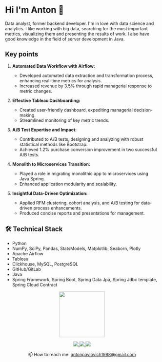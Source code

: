 # Hi I'm Anton 👋

Data analyst, former backend developer. I'm in love with data science and analytics. I like working with big data, searching for the most important metrics, visualizing them and presenting the results of work. I also have good knowledge in the field of server development in Java.

## Key points

1. **Automated Data Workflow with Airflow:**
   - Developed automated data extraction and transformation process, enhancing real-time metrics for analysis.
   - Increased revenue by 3.5% through rapid managerial response to metric changes.

2. **Effective Tableau Dashboarding:**
   - Created user-friendly dashboard, expediting managerial decision-making.
   - Streamlined monitoring of key metric trends.

3. **A/B Test Expertise and Impact:**
   - Contributed to A/B tests, designing and analyzing with robust statistical methods like Bootstrap.
   - Achieved 1.2% purchase conversion improvement in two successful A/B tests.

4. **Monolith to Microservices Transition:**
   - Played a role in migrating monolithic app to microservices using Java Spring.
   - Enhanced application modularity and scalability.

5. **Insightful Data-Driven Optimization:**
   - Applied RFM clustering, cohort analysis, and A/B testing for data-driven process enhancements.
   - Produced concise reports and presentations for management.


  
## 🛠 Technical Stack
*   Python
*   NumPy, SciPy, Pandas, StatsModels, Matplotlib, Seaborn, Plotly 
*   Apache Airflow
*   Tableau
*   Clickhouse, MySQL, PostgreSQL
*   GitHub/GitLab
*   Java
*   Spring Framework, Spring Boot, Spring Data Jpa, Spring Jdbc template, Spring Cloud Contract

  
<p align='center'>
   <!--<a href="https://github-readme-stats.vercel.app/api?username=AntonStart&show_icons=true&count_private=true"><img
           height=150
           src="https://github-readme-stats.vercel.app/api?username=AntonStart&show_icons=true&count_private=true"/></a>
           -->
   <a href="https://github.com/AntonStart/github-readme-stats"><img height=150
                                                                  src="https://github-readme-stats.vercel.app/api/top-langs/?username=AntonStart&layout=compact"/></a>
</p>

<p align='center'>
   <a href="https://www.linkedin.com/in/anton-pozdniakov-540470256/">
       <img src="https://img.shields.io/badge/linkedin-%230077B5.svg?&style=for-the-badge&logo=linkedin&logoColor=white"/>
   </a>
   <a href="https://t.me/antonexpat">
       <img src="https://img.shields.io/badge/Telegram-2CA5E0?style=for-the-badge&logo=telegram&logoColor=white"/>
   </a>
   <a href="https://public.tableau.com/app/profile/anton.pozdniakov">
       <img src=https://img.shields.io/badge/Tableau-E97627?style=for-the-badge&logo=Tableau&logoColor=white/>
   </a>
<p align='center'>
   📫 How to reach me: <a href='mailto:antonpavlovich1988@gmail.com'>antonpavlovich1988@gmail.com</a>
</p>


<!--
**AntonStart/AntonStart** is a ✨ _special_ ✨ repository because its `README.md` (this file) appears on your GitHub profile.

Here are some ideas to get you started:

- 🔭 I’m currently working on ...
- 🌱 I’m currently learning ...
- 👯 I’m looking to collaborate on ...
- 🤔 I’m looking for help with ...
- 💬 Ask me about ...
- 📫 How to reach me: ...
- 😄 Pronouns: ...
- ⚡ Fun fact: ...
-->
